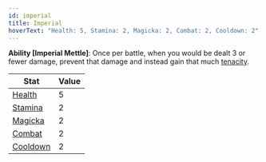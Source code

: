 ```yaml
---
id: imperial
title: Imperial
hoverText: "Health: 5, Stamina: 2, Magicka: 2, Combat: 2, Cooldown: 2"
---
```


**Ability [Imperial Mettle]**: Once per battle, when you would be dealt 3 or fewer damage, prevent that damage and instead gain that much [tenacity](/docs/all/glossary/tenacity).

| Stat | Value |
|-----------|-------|
| [Health](/docs/all/stats/health)    |   5   |
| [Stamina](/docs/all/stats/stamina)   |  2    |
| [Magicka](/docs/all/stats/magicka)   |   2   |
| [Combat](/docs/all/skill-lines/combat)    |   2   |
| [Cooldown](/docs/all/stats/cooldown)  |   2   |
